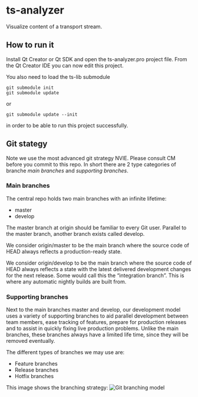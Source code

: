 # ts-analyzer
Visualize content of a transport stream.

## How to run it
Install Qt Creator or Qt SDK and open the ts-analyzer.pro project file.
From the Qt Creator IDE you can now edit this project.

You also need to load the ts-lib submodule
```
git submodule init
git submodule update
```
or
```
git submodule update --init
```
in order to be able to run this project successfully.

## Git stategy
Note we use the most advanced git strategy NVIE. Please consult
CM before you commit to this repo. In short there are 2 type categories
of branche *main branches* and *supporting branches*.


### Main branches
The central repo holds two main branches with an infinite lifetime:
* master
* develop

The master branch at origin should be familiar to every Git user.
Parallel to the master branch, another branch exists called develop.

We consider origin/master to be the main branch where the source code of
HEAD always reflects a production-ready state.

We consider origin/develop to be the main branch where the source code of
HEAD always reflects a state with the latest delivered development changes
for the next release. Some would call this the “integration branch”.
This is where any automatic nightly builds are built from.

### Supporting branches
Next to the main branches master and develop, our development model uses
a variety of supporting branches to aid parallel development between
team members, ease tracking of features, prepare for production releases
and to assist in quickly fixing live production problems.
Unlike the main branches, these branches always have a limited life time,
since they will be removed eventually.

The different types of branches we may use are:

* Feature branches
* Release branches
* Hotfix branches

This image shows the branching strategy:
![Git branching model](https://github.com/skullanbones/ts-analyzer/tree/master/images/git-model@2x.png)
